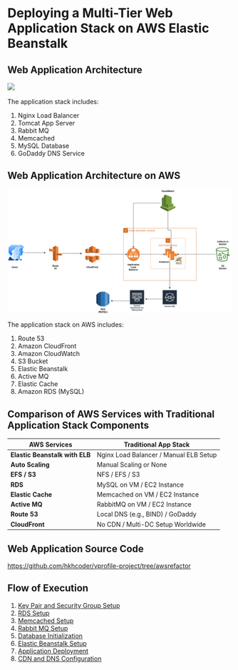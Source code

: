 # Deploying a Multi-Tier Web Application Stack on AWS Elastic Beanstalk


## Web Application Architecture

![](imgs/architecture.png)

The application stack includes:

1. Nginx Load Balancer
2. Tomcat App Server
3. Rabbit MQ
4. Memcached
5. MySQL Database
6. GoDaddy DNS Service

## Web Application Architecture on AWS

![](imgs/aws.png)

The application stack on AWS includes:

1. Route 53
2. Amazon CloudFront
3. Amazon CloudWatch
4. S3 Bucket
5. Elastic Beanstalk
6. Active MQ
7. Elastic Cache
8. Amazon RDS (MySQL)


## Comparison of AWS Services with Traditional Application Stack Components

| **AWS Services**    | **Traditional App Stack**                  |
|----------------------|-------------------------------------------|
| **Elastic Beanstalk with ELB** | Nginx Load Balancer / Manual ELB Setup |
| **Auto Scaling**     | Manual Scaling or None                   |
| **EFS / S3**         | NFS / EFS / S3                           |
| **RDS**              | MySQL on VM / EC2 Instance               |
| **Elastic Cache**    | Memcached on VM / EC2 Instance           |
| **Active MQ**        | RabbitMQ on VM / EC2 Instance            |
| **Route 53**         | Local DNS (e.g., BIND) / GoDaddy         |
| **CloudFront**       | No CDN / Multi-DC Setup Worldwide        |


## Web Application Source Code

https://github.com/hkhcoder/vprofile-project/tree/awsrefactor

## Flow of Execution
1. [Key Pair and Security Group Setup](1_KeyPair_and_Security_Group_Setup.md)
2. [RDS Setup](2_RDS_Setup.md)
3. [Memcached Setup](3_Elastic_Cache_Setup.md)
4. [Rabbit MQ Setup](4_Active_MQ_Setup.md)
5. [Database Initialization](5_database_initialization.md)
6. [Elastic Beanstalk Setup](6_bean_stalk_configuration.md)
7. [Application Deployment](7_application_deployment.md)
8. [CDN and DNS Configuration](8_dns_and_cdn.md)





